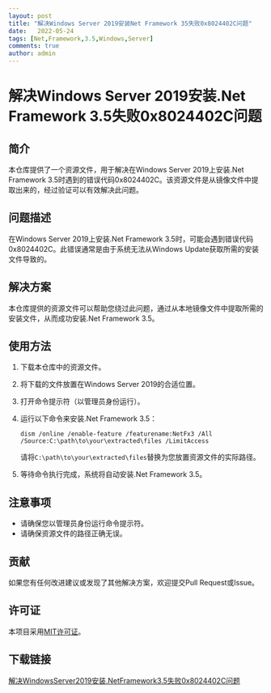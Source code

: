 ```yaml
---
layout: post
title: "解决Windows Server 2019安装Net Framework 35失败0x8024402C问题"
date:   2022-05-24
tags: [Net,Framework,3.5,Windows,Server]
comments: true
author: admin
---
```

# 解决Windows Server 2019安装.Net Framework 3.5失败0x8024402C问题

## 简介

本仓库提供了一个资源文件，用于解决在Windows Server 2019上安装.Net Framework 3.5时遇到的错误代码0x8024402C。该资源文件是从镜像文件中提取出来的，经过验证可以有效解决此问题。

## 问题描述

在Windows Server 2019上安装.Net Framework 3.5时，可能会遇到错误代码0x8024402C。此错误通常是由于系统无法从Windows Update获取所需的安装文件导致的。

## 解决方案

本仓库提供的资源文件可以帮助您绕过此问题，通过从本地镜像文件中提取所需的安装文件，从而成功安装.Net Framework 3.5。

## 使用方法

1. 下载本仓库中的资源文件。
2. 将下载的文件放置在Windows Server 2019的合适位置。
3. 打开命令提示符（以管理员身份运行）。
4. 运行以下命令来安装.Net Framework 3.5：

   ```shell
   dism /online /enable-feature /featurename:NetFx3 /All /Source:C:\path\to\your\extracted\files /LimitAccess
   ```

   请将`C:\path\to\your\extracted\files`替换为您放置资源文件的实际路径。

5. 等待命令执行完成，系统将自动安装.Net Framework 3.5。

## 注意事项

- 请确保您以管理员身份运行命令提示符。
- 请确保资源文件的路径正确无误。

## 贡献

如果您有任何改进建议或发现了其他解决方案，欢迎提交Pull Request或Issue。

## 许可证

本项目采用[MIT许可证](LICENSE)。

## 下载链接

[解决WindowsServer2019安装.NetFramework3.5失败0x8024402C问题](https://pan.quark.cn/s/d2a42ddcd51d)